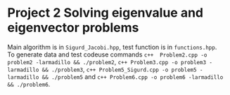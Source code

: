 # Project 2 Solving eigenvalue and eigenvector problems
Main algorithm is in `Sigurd_Jacobi.hpp`, test function is in `functions.hpp`.  
To generate data and test codeuse commands `c++  Problem2.cpp -o problem2 -larmadillo && ./problem2`, `c++ Problem3.cpp -o problem3 -larmadillo && ./problem3`, `c++ Problem5_Sigurd.cpp -o problem5 -larmadillo && ./problem5` and `c++ Problem6.cpp -o problem6 -larmadillo && ./problem6`.
